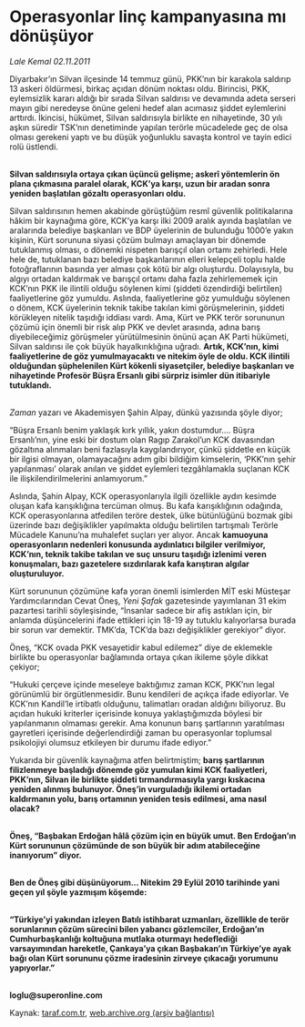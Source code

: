 # Operasyonlar linç kampanyasına mı dönüşüyor

*Lale Kemal 02.11.2011*

<div class="yazi"><p>Diyarbakır’ın Silvan ilçesinde 14 temmuz günü, PKK’nın bir karakola saldırıp 13 askeri öldürmesi, birkaç açıdan dönüm noktası oldu. Birincisi, PKK, eylemsizlik kararı aldığı bir sırada Silvan saldırısı ve devamında adeta serseri mayın gibi neredeyse önüne geleni hedef alan acımasız şiddet eylemlerini arttırdı. İkincisi, hükümet, Silvan saldırısıyla birlikte en nihayetinde, 30 yılı aşkın süredir TSK’nın denetiminde yapılan terörle mücadelede geç de olsa olması gerekeni yaptı ve bu düşük yoğunluklu savaşta kontrol ve tayin edici rolü üstlendi. </p>
<p><b><br/>Silvan saldırısıyla ortaya çıkan üçüncü gelişme; askerî yöntemlerin ön plana çıkmasına paralel olarak, KCK’ya karşı, uzun bir aradan sonra yeniden başlatılan gözaltı operasyonları oldu. </b></p>
<p>Silvan saldırısının hemen akabinde görüştüğüm resmî güvenlik politikalarına hâkim bir kaynağıma göre, KCK’ya karşı ilki 2009 aralık ayında başlatılan ve aralarında belediye başkanları ve BDP üyelerinin de bulunduğu 1000’e yakın kişinin, Kürt sorununa siyasi çözüm bulmayı amaçlayan bir dönemde tutuklanmış olması, o dönemki nispeten barışçıl olan ortamı zehirledi. Hele hele de, tutuklanan bazı belediye başkanlarının elleri kelepçeli toplu halde fotoğraflarının basında yer alması çok kötü bir algı oluşturdu. Dolayısıyla, bu algıyı ortadan kaldırmak ve barışçıl ortamı daha fazla zehirlememek için KCK’nın PKK ile ilintili olduğu söylenen kimi (şiddeti özendirdiği belirtilen) faaliyetlerine göz yumuldu. Aslında, faaliyetlerine göz yumulduğu söylenen o dönem, KCK üyelerinin teknik takibe takılan kimi görüşmelerinin, şiddeti körükleyen nitelik taşıdığı iddiası vardı. Ama, Kürt ve PKK terör sorununun çözümü için önemli bir risk alıp PKK ve devlet arasında, adına barış diyebileceğimiz görüşmeler yürütülmesinin önünü açan AK Parti hükümeti, Silvan saldırısı ile çok büyük hayalkırıklığına uğradı. <b>Artık, KCK’nın, kimi faaliyetlerine de göz yumulmayacaktı ve nitekim öyle de oldu. KCK ilintili olduğundan şüphelenilen Kürt kökenli siyasetçiler, belediye başkanları ve nihayetinde Profesör Büşra Ersanlı gibi sürpriz isimler dün itibariyle tutuklandı. </b></p>
<p><i><br/>Zaman</i> yazarı ve Akademisyen Şahin Alpay, dünkü yazısında şöyle diyor; </p>
<p>“Büşra Ersanlı benim yaklaşık kırk yıllık, yakın dostumdur.... Büşra Ersanlı’nın, yine eski bir dostum olan Ragıp Zarakol’un KCK davasından gözaltına alınmaları beni fazlasıyla kaygılandırıyor, çünkü şiddetle en küçük bir ilgisi olmayan, olamayacağını adım gibi bildiğim kimselerin, ‘PKK’nın şehir yapılanması’ olarak anılan ve şiddet eylemleri tezgâhlamakla suçlanan KCK ile ilişkilendirilmelerini anlamıyorum.”</p>
<p>Aslında, Şahin Alpay, KCK operasyonlarıyla ilgili özellikle aydın kesimde oluşan kafa karışıklığına tercüman olmuş. Bu kafa karışıklığının odağında, KCK operasyonlarına atfedilen teröre destek, ülke bütünlüğünü bozmak gibi üzerinde bazı değişiklikler yapılmakta olduğu belirtilen tartışmalı Terörle Mücadele Kanunu’na muhalefet suçları yer alıyor. Ancak <b>kamuoyuna operasyonların nedenleri konusunda aydınlatıcı bilgiler verilmiyor, KCK’nın, teknik takibe takılan ve suç unsuru taşıdığı izlenimi veren konuşmaları, bazı gazetelere sızdırılarak kafa karıştıran algılar oluşturuluyor. </b></p>
<p>Kürt sorununun çözümüne kafa yoran önemli isimlerden MİT eski Müsteşar Yardımcılarından Cevat Öneş, <i>Yeni Şafak</i> gazetesinde yayımlanan 31 ekim pazartesi tarihli söyleşisinde, “İnsanlar sadece bir afiş astıkları için, bir anlamda düşüncelerini ifade ettikleri için 18-19 ay tutuklu kalıyorlarsa burada bir sorun var demektir. TMK’da, TCK’da bazı değişiklikler gerekiyor” diyor. </p>
<p>Öneş, “KCK ovada PKK vesayetidir kabul edilemez” diye de eklemekle birlikte bu operasyonlar bağlamında ortaya çıkan ikileme şöyle dikkat çekiyor;</p>
<p>“Hukuki çerçeve içinde meseleye baktığımız zaman KCK, PKK’nın legal görünümlü bir örgütlenmesidir. Bunu kendileri de açıkça ifade ediyorlar. Ve KCK’nın Kandil’le irtibatlı olduğunu, talimatları oradan aldığını biliyoruz. Bu açıdan hukuki kriterler içerisinde konuya yaklaştığımızda böylesi bir yapılanmanın olmaması gerekir. Ama konunun barış şartlarının yaratılması gayretleri içerisinde değerlendirdiği zaman bu operasyonlar toplumsal psikolojiyi olumsuz etkileyen bir durumu ifade ediyor.”</p>
<p>Yukarıda bir güvenlik kaynağıma atfen belirtmiştim; <b>barış şartlarının filizlenmeye başladığı dönemde göz yumulan kimi KCK faaliyetleri, PKK’nın, Silvan ile birlikte şiddeti tırmandırmasıyla yargı kıskacına yeniden alınmış bulunuyor. Öneş’in vurguladığı ikilemi ortadan kaldırmanın yolu, barış ortamının yeniden tesis edilmesi, ama nasıl olacak?</b></p>
<p><b><br/>Öneş, “Başbakan Erdoğan hâlâ çözüm için en büyük umut. Ben Erdoğan’ın Kürt sorununun çözümünde de son büyük bir adım atabileceğine inanıyorum</b><b>” diyor.</b> </p>
<p><b><br/>Ben de Öneş gibi düşünüyorum... Nitekim 29 Eylül 2010 tarihinde yani geçen yıl şöyle yazmışım köşemde:</b></p>
<p><b><br/>“Türkiye’yi yakından izleyen Batılı istihbarat uzmanları, özellikle de terör sorunlarının çözüm sürecini bilen yabancı gözlemciler, Erdoğan’ın Cumhurbaşkanlığı koltuğuna mutlaka oturmayı hedeflediği varsayımından hareketle, Çankaya’ya çıkan Başbakan’ın Türkiye’ye ayak bağı olan Kürt sorununu çözme iradesinin zirveye çıkacağı yorumunu yapıyorlar.”</b></p>
<p><b><br/>loglu@superonline.com</b></p>
</div>

Kaynak: [taraf.com.tr](http://www.taraf.com.tr/lale-kemal/makale-operasyonlar-linc-kampanyasina-mi-donusuyor.htm), [web.archive.org (arşiv bağlantısı)](http://web.archive.org/web/20130817003849/http://www.taraf.com.tr/lale-kemal/makale-operasyonlar-linc-kampanyasina-mi-donusuyor.htm)
